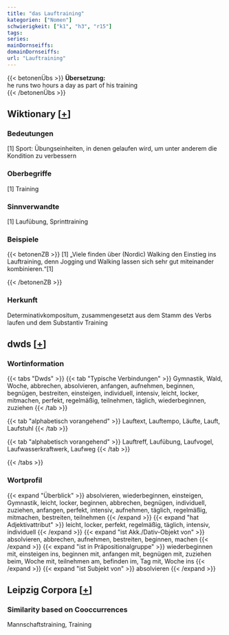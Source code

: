 ```yaml
---
title: "das Lauftraining"
kategorien: ["Nomen"]
schwierigkeit: ["k1", "h3", "r15"]
tags:
series:
mainDornseiffs:
domainDornseiffs:
url: "Lauftraining"
---
```


{{< betonenÜbs >}}
**Übersetzung:**  
he runs two hours a day as part of his training  
{{< /betonenÜbs >}}

## Wiktionary [[+](https://de.wiktionary.org/wiki/Lauftraining)]

### Bedeutungen
[1] Sport: Übungseinheiten, in denen gelaufen wird, um unter anderem die Kondition zu verbessern  

### Oberbegriffe
[1] Training  

### Sinnverwandte
[1] Laufübung, Sprinttraining  

### Beispiele
{{< betonenZB >}}
[1] „Viele finden über (Nordic) Walking den Einstieg ins Lauftraining, denn Jogging und Walking lassen sich sehr gut miteinander kombinieren.“[1]  

{{< /betonenZB >}}
### Herkunft
Determinativkompositum, zusammengesetzt aus dem Stamm des Verbs laufen und dem Substantiv Training  



## dwds [[+](https://www.dwds.de/wb/Lauftraining)]

### Wortinformation
{{< tabs "Dwds" >}}
{{< tab "Typische Verbindungen" >}}
Gymnastik, Wald, Woche, abbrechen, absolvieren, anfangen, aufnehmen, beginnen, begnügen, bestreiten, einsteigen, individuell, intensiv, leicht, locker, mitmachen, perfekt, regelmäßig, teilnehmen, täglich, wiederbeginnen, zuziehen
{{< /tab >}}

{{< tab "alphabetisch vorangehend" >}}
Lauftext, Lauftempo, Läufte, Lauft, Laufstuhl
{{< /tab >}}

{{< tab "alphabetisch vorangehend" >}}
Lauftreff, Laufübung, Laufvogel, Laufwasserkraftwerk, Laufweg
{{< /tab >}}

{{< /tabs >}}

### Wortprofil
{{< expand "Überblick" >}} absolvieren, wiederbeginnen, einsteigen, Gymnastik, leicht, locker, beginnen, abbrechen, begnügen, individuell, zuziehen, anfangen, perfekt, intensiv, aufnehmen, täglich, regelmäßig, mitmachen, bestreiten, teilnehmen {{< /expand >}}
{{< expand "hat Adjektivattribut" >}} leicht, locker, perfekt, regelmäßig, täglich, intensiv, individuell {{< /expand >}}
{{< expand "ist Akk./Dativ-Objekt von" >}} absolvieren, abbrechen, aufnehmen, bestreiten, beginnen, machen {{< /expand >}}
{{< expand "ist in Präpositionalgruppe" >}} wiederbeginnen mit, einsteigen ins, beginnen mit, anfangen mit, begnügen mit, zuziehen beim, Woche mit, teilnehmen am, befinden im, Tag mit, Woche ins {{< /expand >}}
{{< expand "ist Subjekt von" >}} absolvieren {{< /expand >}}

## Leipzig Corpora [[+](https://corpora.uni-leipzig.de/en/res?word=Lauftraining&corpusId=deu_newscrawl-public_2018)]


### Similarity based on Cooccurrences
Mannschaftstraining, Training

